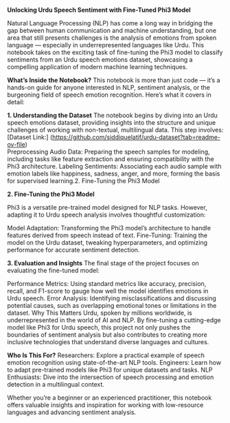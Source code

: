 **Unlocking Urdu Speech Sentiment with Fine-Tuned Phi3 Model**

Natural Language Processing (NLP) has come a long way in bridging the gap between human communication and machine understanding, but one area that still presents challenges is the analysis of emotions from spoken language — especially in underrepresented languages like Urdu. This notebook takes on the exciting task of fine-tuning the Phi3 model to classify sentiments from an Urdu speech emotions dataset, showcasing a compelling application of modern machine learning techniques.

**What’s Inside the Notebook?**
This notebook is more than just code — it’s a hands-on guide for anyone interested in NLP, sentiment analysis, or the burgeoning field of speech emotion recognition. Here’s what it covers in detail:

**1. Understanding the Dataset**
The notebook begins by diving into an Urdu speech emotions dataset, providing insights into the structure and unique challenges of working with non-textual, multilingual data. This step involves:
[Dataset Link:] (https://github.com/siddiquelatif/urdu-dataset?tab=readme-ov-file) <br>
Preprocessing Audio Data: Preparing the speech samples for modeling, including tasks like feature extraction and ensuring compatibility with the Phi3 architecture.
Labeling Sentiments: Associating each audio sample with emotion labels like happiness, sadness, anger, and more, forming the basis for supervised learning.2. Fine-Tuning the Phi3 Model

**2. Fine-Tuning the Phi3 Model**

Phi3 is a versatile pre-trained model designed for NLP tasks. However, adapting it to Urdu speech analysis involves thoughtful customization:

Model Adaptation: Transforming the Phi3 model’s architecture to handle features derived from speech instead of text.
Fine-Tuning: Training the model on the Urdu dataset, tweaking hyperparameters, and optimizing performance for accurate sentiment detection.

**3. Evaluation and Insights**
The final stage of the project focuses on evaluating the fine-tuned model:

Performance Metrics: Using standard metrics like accuracy, precision, recall, and F1-score to gauge how well the model identifies emotions in Urdu speech.
Error Analysis: Identifying misclassifications and discussing potential causes, such as overlapping emotional tones or limitations in the dataset.
Why This Matters
Urdu, spoken by millions worldwide, is underrepresented in the world of AI and NLP. By fine-tuning a cutting-edge model like Phi3 for Urdu speech, this project not only pushes the boundaries of sentiment analysis but also contributes to creating more inclusive technologies that understand diverse languages and cultures.

**Who Is This For?**
Researchers: Explore a practical example of speech emotion recognition using state-of-the-art NLP tools.
Engineers: Learn how to adapt pre-trained models like Phi3 for unique datasets and tasks.
NLP Enthusiasts: Dive into the intersection of speech processing and emotion detection in a multilingual context.

Whether you’re a beginner or an experienced practitioner, this notebook offers valuable insights and inspiration for working with low-resource languages and advancing sentiment analysis.





